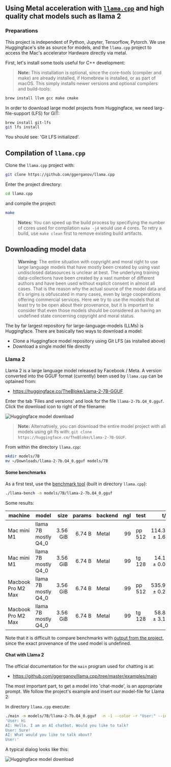 ## Using Metal acceleration with [`llama.cpp`](https://github.com/ggerganov/llama.cpp) and high quality chat models such as llama 2

### Preparations

This project is independent of Python, Jupyter, Tensorflow, Pytorch. We use Huggingface's site as source for models, and the `llama.cpp` project to access the Mac's accelerator Hardware directly via metal. 

First, let's install some tools useful for C++ development:

> **Note:** This installation is optional, since the core-tools (compiler and make) are already installed, if Homebrew is installed, or as part of macOS. This simply installs newer versions and optional compilers and build-tools:

```bash
brew install llvm gcc make cmake
```

In order to download large model projects from Huggingface, we need larg-file-support (LFS) for GIT:

```bash
brew install git-lfs
git lfs install
```

You should see: 'Git LFS initialized'.

## Compilation of `llama.cpp`

Clone the `llama.cpp` project with:

```bash
git clone https://github.com/ggerganov/llama.cpp
```

Enter the project directory:

```bash
cd llama.cpp
```

and compile the project:

```bash
make
```

> **Notes:** You can speed up the build process by specifiying the number of cores used for compilation `make -j4` would use 4 cores. To retry a build, use `make clean` first to remove existing build artifacts.

## Downloading model data

> **Warning**: The entire situation with copyright and moral right to use large language models that have mostly been created by using vast undisclosed datasources is unclear at best. The underlying training data-collections have been created by a vast number of different authors and have been used without explicit consent in almost all cases. That is the reason why the actual source of the model data and it's origins is obfuscated in many cases, even by large cooperations offering commercial services. 
> Here we try to use the models that at least try to be open about their provenance, but it is important to consider that even those models should be considered as having an undefined state concerning copyright and moral status.

The by far largest repository for large-language-models (LLMs) is Huggingface. There are basically two ways to download a model:

- Clone a Huggingface model repository using Git LFS (as installed above)
- Download a single model file directly

### Llama 2

Llama 2 is a large language model released by Facebook / Meta. A version converted
into the GGUF format (currently) been used by `llama.cpp` can be optained from:

- <https://huggingface.co/TheBloke/Llama-2-7B-GGUF>

Enter the tab 'Files and versions' and look for the file `llama-2-7b.Q4_0.gguf`. Click the download icon to right of the filename:

![Huggingface model download](https://github.com/domschl/HuggingFaceGuidedTourForMac/blob/main/NextSteps/Resources/llama-model.png)

> **Note:** Alternatively, you can download the entire model project with all models using git lfs with: `git clone https://huggingface.co/TheBloke/Llama-2-7B-GGUF`.

From within the directory `llama.cpp`:

```bash
mkdir models/7B
mv ~/Downloads/llama-2-7b.Q4_0.gguf models/7B
```

#### Some benchmarks

As a first test, use the [benchmark tool](https://github.com/ggerganov/llama.cpp/tree/master/examples/llama-bench) (built in directory `llama.cpp`):

```bash
./llama-bench -m models/7B/llama-2-7b.Q4_0.gguf
```

Some results:

| machine | model | size | params | backend | ngl | test | t/s |
| ------- | ----- | ---: | -----: | ------- | --: | ---- | --: |
| Mac mini M1 | llama 7B mostly Q4_0 | 3.56 GiB | 6.74 B | Metal | 99 | pp 512 | 114.39 ± 1.64 |
| Mac mini M1 | llama 7B mostly Q4_0 | 3.56 GiB | 6.74 B | Metal | 99 | tg 128 | 14.17 ± 0.08 |
| Macbook Pro M2 Max | llama 7B mostly Q4_0  | 3.56 GiB | 6.74 B | Metal | 99 | pp 512 | 535.90 ± 0.26 |
| Macbook Pro M2 Max | llama 7B mostly Q4_0  | 3.56 GiB | 6.74 B | Metal | 99 | tg 128 | 58.80 ± 3.11 |

Note that it is difficult to compare benchmarks with [output from the project](https://github.com/ggerganov/llama.cpp/tree/master/examples/llama-bench), since the exact provenance of the used model is undefined.

#### Chat with Llama 2

The official documentation for the `main` program used for chatting is at:

- <https://github.com/ggerganov/llama.cpp/tree/master/examples/main>

The most important part, to get a model into 'chat-mode', is an appropriate prompt. We follow the project's example and insert our model-file for Llama 2:

In directory `llama.cpp` execute:

```bash
./main -m models/7B/llama-2-7b.Q4_0.gguf  -n -1 --color -r "User:" --in-prefix " " -i -p \
'User: Hi
AI: Hello. I am an AI chatbot. Would you like to talk?
User: Sure!
AI: What would you like to talk about?
User:'
```

A typical dialog looks like this:

![Huggingface model download](https://github.com/domschl/HuggingFaceGuidedTourForMac/blob/main/NextSteps/Resources/llama2-chat.png)

